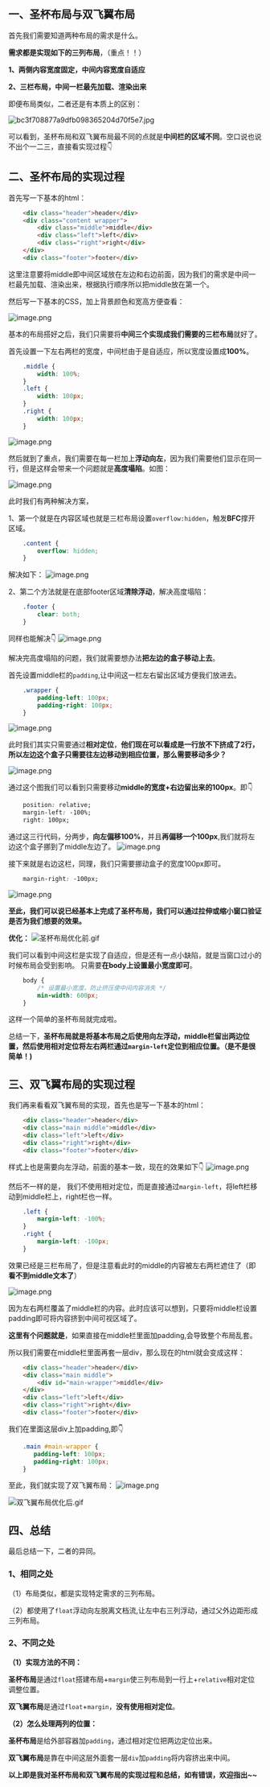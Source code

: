 

## 一、圣杯布局与双飞翼布局

首先我们需要知道两种布局的需求是什么。

**需求都是实现如下的三列布局**，（重点！！）

**1、两侧内容宽度固定，中间内容宽度自适应**

**2、三栏布局，中间一栏最先加载、渲染出来**

即便布局类似，二者还是有本质上的区别：

![bc3f708877a9dfb098365204d70f5e7.jpg](https://p9-juejin.byteimg.com/tos-cn-i-k3u1fbpfcp/f84d298c0bfa42c5bd47ed416070cd1b~tplv-k3u1fbpfcp-watermark.image)

可以看到，圣杯布局和双飞翼布局最不同的点就是**中间栏的区域不同**。空口说也说不出个一二三，直接看实现过程👇

## 二、圣杯布局的实现过程
首先写一下基本的html：
```html
    <div class="header">header</div>
    <div class="content wrapper">
        <div class="middle">middle</div>
        <div class="left">left</div>
        <div class="right">right</div>
    </div>
    <div class="footer">footer</div>
```
这里注意要将middle即中间区域放在左边和右边前面，因为我们的需求是中间一栏最先加载、渲染出来，根据执行顺序所以把middle放在第一个。

然后写一下基本的CSS，加上背景颜色和宽高方便查看：

![image.png](https://p6-juejin.byteimg.com/tos-cn-i-k3u1fbpfcp/71d2473922b64385a64fb210047bb1b5~tplv-k3u1fbpfcp-watermark.image)

基本的布局搭好之后，我们只需要将**中间三个实现成我们需要的三栏布局**就好了。

首先设置一下左右两栏的宽度，中间栏由于是自适应，所以宽度设置成**100%**。
```css
    .middle {
        width: 100%;
    }
    .left {
        width: 100px;
    }
    .right {
        width: 100px;
    }
```
![image.png](https://p3-juejin.byteimg.com/tos-cn-i-k3u1fbpfcp/278740e7b03145eb8d5aa91a1a875eb1~tplv-k3u1fbpfcp-watermark.image)

然后就到了重点，我们需要在每一栏加上**浮动向左**，因为我们需要他们显示在同一行，但是这样会带来一个问题就是**高度塌陷**。如图：

![image.png](https://p3-juejin.byteimg.com/tos-cn-i-k3u1fbpfcp/c8ea7a7603a74f9d8b59afdbb8ec49bd~tplv-k3u1fbpfcp-watermark.image)

此时我们有两种解决方案，

1、第一个就是在内容区域也就是三栏布局设置`overflow:hidden`，触发**BFC**撑开区域。

```css
    .content {
        overflow: hidden;
    }
```
解决如下：
![image.png](https://p6-juejin.byteimg.com/tos-cn-i-k3u1fbpfcp/6e4981a53973439991dfb727aea78c3f~tplv-k3u1fbpfcp-watermark.image)

2、第二个方法就是在底部footer区域**清除浮动**，解决高度塌陷：

```css
    .footer {
        clear: both;
    }
```
同样也能解决👇
![image.png](https://p1-juejin.byteimg.com/tos-cn-i-k3u1fbpfcp/206cacbd12454fd8b07deb90559a99cb~tplv-k3u1fbpfcp-watermark.image)

解决完高度塌陷的问题，我们就需要想办法**把左边的盒子移动上去**。

首先设置middle栏的`padding`,让中间这一栏左右留出区域方便我们放进去。
```css
    .wrapper {
        padding-left: 100px;
        padding-right: 100px;
    }
```
![image.png](https://p3-juejin.byteimg.com/tos-cn-i-k3u1fbpfcp/5632c192fd0a4dc5a4b0014f1259f293~tplv-k3u1fbpfcp-watermark.image)

此时我们其实只需要通过**相对定位**，**他们现在可以看成是一行放不下挤成了2行，所以左边这个盒子只需要往左边移动到相应位置，那么需要移动多少？**

![image.png](https://p9-juejin.byteimg.com/tos-cn-i-k3u1fbpfcp/627b5b1f99cd45b59c8a69f04c011668~tplv-k3u1fbpfcp-watermark.image)

通过这个图我们可以看到只需要移动**middle的宽度+右边留出来的100px**。即👇
```css
    position: relative;
    margin-left: -100%;
    right: 100px;
```

通过这三行代码，分两步，**向左偏移100%**，并且**再偏移一个100px**,我们就将左边这个盒子挪到了middle左边了。
![image.png](https://p6-juejin.byteimg.com/tos-cn-i-k3u1fbpfcp/44d773ee20ef43fe970182fbbbf06e7d~tplv-k3u1fbpfcp-watermark.image)

接下来就是右边这栏，同理，我们只需要挪动盒子的宽度100px即可。
```css
    margin-right: -100px;
```
![image.png](https://p6-juejin.byteimg.com/tos-cn-i-k3u1fbpfcp/422d5547104f4b0ab066d5036f136bde~tplv-k3u1fbpfcp-watermark.image)

**至此，我们可以说已经基本上完成了圣杯布局，我们可以通过拉伸或缩小窗口验证是否为我们想要的效果。**

**优化：**
![圣杯布局优化前.gif](https://p9-juejin.byteimg.com/tos-cn-i-k3u1fbpfcp/4676e97aeb4249d5b4d4115072ac16b9~tplv-k3u1fbpfcp-watermark.image)


我们可以看到中间这栏是实现了自适应，但是还有一点小缺陷，就是当窗口过小的时候布局会受到影响。
只需要**在body上设置最小宽度即可**。
```css
    body {
        /* 设置最小宽度，防止挤压使中间内容消失 */
        min-width: 600px;
    }
```
这样一个简单的圣杯布局就完成啦。

总结一下，**圣杯布局就是将基本布局之后使用向左浮动，middle栏留出两边位置，然后使用相对定位将左右两栏通过`margin-left`定位到相应位置。（是不是很简单！)**

## 三、双飞翼布局的实现过程
我们再来看看双飞翼布局的实现，首先也是写一下基本的html：
```html
    <div class="header">header</div>
    <div class="main middle">middle</div>
    <div class="left">left</div>
    <div class="right">right</div>
    <div class="footer">footer</div>
```

样式上也是需要向左浮动，前面的基本一致，现在的效果如下👇
![image.png](https://p1-juejin.byteimg.com/tos-cn-i-k3u1fbpfcp/b9633614e16c4509843210225557b456~tplv-k3u1fbpfcp-watermark.image)

然后不一样的是， 我们不使用相对定位，而是直接通过`margin-left`，将left栏移动到middle栏上，right栏也一样。
```css
    .left {
        margin-left: -100%;
    }
    .right {
        margin-left: -100px;
    }
```
效果已经是三栏布局了，但是注意看此时的middle的内容被左右两栏遮住了（即**看不到middle文本了**）

![image.png](https://p1-juejin.byteimg.com/tos-cn-i-k3u1fbpfcp/91f5e94347744dc3938e490c087cc4b7~tplv-k3u1fbpfcp-watermark.image)

因为左右两栏覆盖了middle栏的内容。此时应该可以想到，只要将middle栏设置padding即可将内容挤到中间可视区域了。

**这里有个问题就是**，如果直接在middle栏里面加padding,会导致整个布局乱套。

所以我们需要在middle栏里面再套一层div，那么现在的html就会变成这样：
```html
    <div class="header">header</div>
    <div class="main middle">
        <div id="main-wrapper">middle</div>
    </div>
    <div class="left">left</div>
    <div class="right">right</div>
    <div class="footer">footer</div>
```
我们在里面这层div上加padding,即👇
```css
    .main #main-wrapper {
       padding-left: 100px;
       padding-right: 100px;
    }
```

至此，我们就实现了双飞翼布局：
![image.png](https://p9-juejin.byteimg.com/tos-cn-i-k3u1fbpfcp/6f91d9750ced4aefa2ec5d61118a0940~tplv-k3u1fbpfcp-watermark.image)

![双飞翼布局优化后.gif](https://p3-juejin.byteimg.com/tos-cn-i-k3u1fbpfcp/6edaa8e238104a80ae9fffdc0f644bbd~tplv-k3u1fbpfcp-watermark.image)

## 四、总结
最后总结一下，二者的异同。
### 1、相同之处
（1）布局类似，都是实现特定需求的三列布局。

（2）都使用了`float`浮动向左脱离文档流,让左中右三列浮动，通过父外边距形成三列布局。

### 2、不同之处
**（1）实现方法的不同：**

**圣杯布局**是通过`float`搭建布局+`margin`使三列布局到一行上+`relative`相对定位调整位置。

**双飞翼布局**是通过`float`+`margin`，**没有使用相对定位**。

**（2）怎么处理两列的位置：**

**圣杯布局**是给外部容器加`padding`，通过相对定位把两边定位出来。

**双飞翼布局**是靠在中间这层外面套一层`div`加`padding`将内容挤出来中间。

**以上即是我对圣杯布局和双飞翼布局的实现过程和总结，如有错误，欢迎指出~~**











